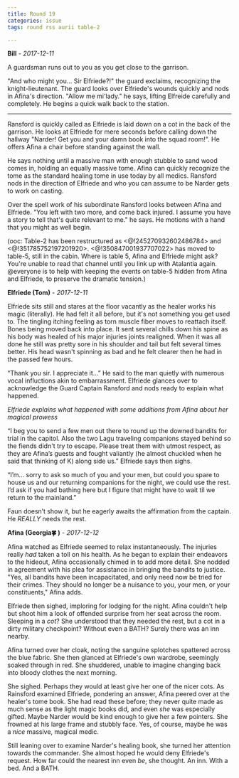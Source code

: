 ```yaml
---
title: Round 19
categories: issue
tags: round rss aurii table-2

---
```


**Bill** - *2017-12-11*

A guardsman runs out to you as you get close to the garrison. 

"And who might you... Sir Elfriede?!" the guard exclaims, recognizing the knight-lieutenant. The guard looks over Elfriede's wounds quickly and nods in Afina's direction. "Allow me mi'lady." he says, lifting Elfreide carefully and completely. He begins a quick walk back to the station. 

- - -

Ransford is quickly called as Elfriede is laid down on a cot in the back of the garrison. He looks at Elfriede for mere seconds before calling down the hallway "Narder! Get you and your damn book into the squad room!". He offers Afina a chair before standing against the wall. 

He says nothing until a massive man with enough stubble to sand wood comes in, holding an equally massive tome. Afina can quickly recognize the tome as the standard healing tome in use today by all medics. Ransford nods in the direction of Elfriede and who you can assume to be Narder gets to work on casting. 

Over the spell work of his subordinate Ransford looks between Afina and Elfriede. "You left with two more, and come back injured. I assume you have a story to tell that's quite relevant to me." he says. He motions with a hand that you might as well begin. 

(ooc: Table-2 has been restructured as <@!245270932602486784>  and <@!351785752197201920>. <@!350847001937707022> has moved to table-5, still in the cabin. Where is table 5, Afina and Elfriede might ask? You're unable to read that channel until you link up with Atalantia again. @everyone is to help with keeping the events on table-5 hidden from Afina and Elfriede, to preserve the dramatic tension.)

**Elfriede (Tom)** - *2017-12-11*

Elfriede sits still and stares at the floor vacantly as the healer works his magic (literally). He had felt it all before, but it's not something you get used to. The tingling itching feeling as torn muscle fiber moves to reattach itself. Bones being moved back into place. It sent several chills down his spine as his body was healed of his major injuries joints realigned. When it was all done he still was pretty sore in his shoulder and tail but felt several times better. His head wasn't spinning as bad and he felt clearer then he had in the passed few hours.

“Thank you sir. I appreciate it…” He said to the man quietly with numerous vocal influctions akin to embarrassment. 
Elfriede glances over to acknowledge the Guard Captain Ransford and nods ready to explain what happened.

*Elfriede explains what happened with some additions from Afina about her magical prowess*

“I beg you to send a few men out there to round up the downed bandits for trial in the capitol. Also the two Lagu traveling companions stayed behind so the fiends didn't try to escape. Please treat them with utmost respect, as they are Afina’s guests and fought valiantly (he almost chuckled when he said that thinking of K) along side us.” Elfriede says then sighs.

“I’m… sorry to ask so much of you and your men, but could you spare to house us and our returning companions for the night, we could use the rest. I’d ask if you had bathing here but I figure that might have to wait til we return to the mainland.” 

Faun doesn’t show it, but he eagerly awaits the affirmation from the captain. He *REALLY* needs the rest.

**Afina (Georgia🍀 )** - *2017-12-12*

Afina watched as Elfriede seemed to relax instantaneously. The injuries really _had_ taken a toll on his health. As he began to explain their endeavors to the hideout, Afina occasionally chimed in to add more detail. She nodded in agreement with his plea for assistance in bringing the bandits to justice. "Yes, all bandits have been incapacitated, and only need now be tried for their crimes. They should no longer be a nuisance to you, your men, or your constituents," Afina adds. 

Elfriede then sighed, imploring for lodging for the night. Afina couldn't help but shoot him a look of offended surprise from her seat across the room. Sleeping in a _cot_? She understood that they needed the rest, but a cot in a dirty military checkpoint? Without even a BATH? Surely there was an inn nearby. 

Afina turned over her cloak, noting the sanguine splotches spattered across the blue fabric. She then glanced at Elfriede's own wardrobe, seemingly soaked through in red. She shuddered, unable to imagine changing back into bloody clothes the next morning. 

She sighed. Perhaps they would at least give her one of the nicer cots. As Rainsford examined Elfriede, pondering an answer, Afina peered over at the healer's tome book. She had read these before; they never quite made as much sense as the light magic books did, and even _she_ was especially gifted. Maybe Narder would be kind enough to give her a few pointers. She frowned at his large frame and stubbly face. Yes, of course, maybe he was a _nice_ massive, magical medic. 

Still leaning over to examine Narder's healing book, she turned her attention towards the commander. She almost hoped he would deny Elfriede's request. How far could the nearest inn even _be_, she thought. An inn. With a bed. And a BATH.



<!-- re.findall('a.*?(?=a|$)', t+'x') -->